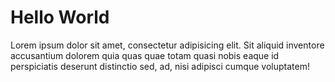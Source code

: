 # Hello World

Lorem ipsum dolor sit amet, consectetur adipisicing elit. Sit aliquid inventore accusantium dolorem quia quas quae totam quasi nobis eaque id perspiciatis deserunt distinctio sed, ad, nisi adipisci cumque voluptatem!